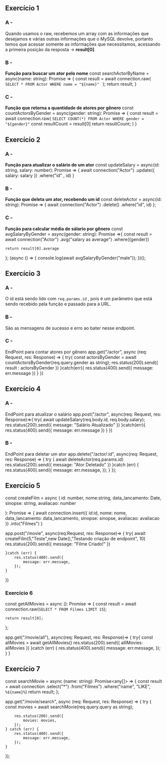 ## Exercício 1
### A - 
Quando usamos o raw, recebemos um array com as informações que desejamos e várias outras informações que o MySQL devolve, portanto temos que acessar somente as informações que necessitamos, acessando a primeira posição da resposta -> **result[0]**.  
### B -
**Função para buscar um ator pelo nome**
const searchActorByName = async(name: string): Promise<any> => {
    const result = await connection.raw(
    `SELECT * FROM Actor WHERE name = "${name}" `
    );
    return result;
}  
### C - 
**Função que retorna a quantidade de atores por gênero**
const countActorsByGender = async(gender: string): Promise<any> => {
    const result = await connection.raw(
    `SELECT COUNT(*) FROM Actor WHERE gender = "${gender}"`
    const resultCount = result[0]
    return resultCount;
    )
}  
## Exercício 2  
### A - 
**Função para atualizar o salário de um ator**
const updateSalary = async(id: string, salary: number): Promise<any> => {
    await connection("Actor")
        .update({
            salary: salary
        })
        .where("id" , id)
}
### B - 
**Função que deleta um ator, recebendo um id**
const deleteActor = async(id: string): Promise<any> => {
    await connection("Actor")
        .delete()
        .where("id", id)
};
### C - 
**Função para calcular média de sálario por gênero**
const avgSalaryByGender = async(gender: string): Promise<any> =>{
    const result = await connection("Actor")
        .avg("salary as average")
        .where({gender})

    return result[0].average
};
(async () => {
    console.log(await avgSalaryByGender("male"));
})();
## Exercício 3
### A - 
O id está sendo lido com `req.params.id` , pois é um parâmetro que está sendo recebido pela função e passado para a URL.
### B - 
São as mensagens de sucesso e erro ao bater nesse endpoint.
### C - 
EndPoint para contar atores por gênero
app.get("/actor", async (req: Request, res: Response) => {
    try{
        const actorsByGender = await countActorsByGender(req.query.gender as string);
        res.status(200).send({
            result : actorsByGender
        })
    }catch(err){
        res.status(400).send({
            message: err.message
        })
    }
})
## Exercício 4
### A - 
EndPoint para atualizar o salário
app.post("/actor", async(req: Request, res: Response)=>{
    try{
        await updateSalary(req.body.id, req.body.salary);
        res.status(200).send({
            message: "Salário Atualizado"
        })
    }catch(err){
        res.status(400).send({
            message: err.message
        })
    }
})
### B - 
EndPoint para deletar um ator
app.delete("/actor/:id", async(req: Request, res: Response) => {
  try {
    await deleteActor(req.params.id)
    res.status(200).send({
      message: "Ator Deletado"
    })
  }catch (err) {
      res.status(400).send({
        message: err.message,
      });
    }
  });
  ## Exercício 5
  const createFilm = async (
    id: number,
    nome:string,
    data_lancamento: Date,
    sinopse: string,
    avaliacao: number

): Promise<any> => {
    await connection.insert({
        id:id,
        nome: nome,
        data_lancamento: data_lancamento,
        sinopse: sinopse,
        avaliacao: avaliacao
    })
        .into("Filmes")
}

app.post("/movie", async(req:Request, res: Response)=> {
    try{
        await createFilm(5,"Teste",new Date(),"Testando criação de endpoint", 10)
        res.status(200).send({
            message: "Filme Criado!"
        })

    }catch (err) {
        res.status(400).send({
            message: err.message,
        });
    }
})
### Exercício 6  
const getAllMovies = async (): Promise<any> => {
    const result = await connection.raw(`
    SELECT * FROM Filmes LIMIT 15
  `);

    return result[0];
};

app.get("/movie/all"), async(req: Request, res: Response)=> {
    try{
        const allMovies = await getAllMovies()
        res.status(200).send({
            alllMovies: allMovies
        })
    }catch (err) {
        res.status(400).send({
            message: err.message,
        });
    }
}
## Exercício 7  
const searchMovie = async (name: string): Promise<any[]> => {
    const result = await connection
        .select("*")
        .from("Filmes")
        .where("name", "LIKE", `%${name}%`)
    return result;
};

app.get("/movie/search", async (req: Request, res: Response) => {
    try {
        const movies = await searchMovie(req.query.query as string);

        res.status(200).send({
            movies: movies,
        });
    } catch (err) {
        res.status(400).send({
            message: err.message,
        });
    }
});


